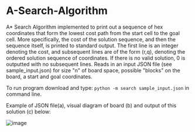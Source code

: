 # A-Search-Algorithm
A* Search Algorithm implemented to print out a sequence of hex coordinates that form the lowest cost path from the start cell to the goal cell. More specifically, the cost of the solution sequence, and then the sequence itself, is printed to standard output. The first line is an integer denoting the cost, and subsequent
lines are of the form (r,q), denoting the ordered solution sequence of coordinates. If there is no valid solution, 0 is outputted with no subsequent lines. Reads in an input JSON file (see sample_input.json) for size "n" of board space, possible "blocks" on the board, a start and goal coordinates. 

To run program download and type: ```python -m search sample_input.json``` in command line. 

Example of JSON file(a), visual diagram of board (b) and output of this solution (c) below:

![image](https://user-images.githubusercontent.com/70874436/210516130-5215b1a6-a45a-4b2d-984e-f44b3c2fe68e.png)

